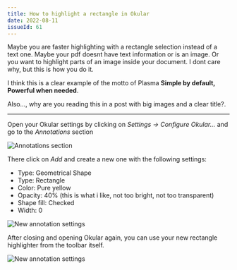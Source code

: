 ```yaml
---
title: How to highlight a rectangle in Okular
date: 2022-08-11
issueId: 61
---
```


Maybe you are faster highlighting with a rectangle selection instead of a text one. Maybe your pdf doesnt have text information or is an image. Or you want to highlight parts of an image inside your document. I dont care why, but this is how you do it.

I think this is a clear example of the motto of Plasma **Simple by default, Powerful when needed**.

Also..., why are you reading this in a post with big images and a clear title?.

---

Open your Okular settings by clicking on *Settings -> Configure Okular...* and go to the *Annotations* section

![Annotations section](/static/imgs/highlight-rectangle-okular/1.png)

There click on *Add* and create a new one with the following settings:

- Type: Geometrical Shape
- Type: Rectangle
- Color: Pure yellow
- Opacity: 40% (this is what i like, not too bright, not too transparent)
- Shape fill: Checked
- Width: 0

![New annotation settings](/static/imgs/highlight-rectangle-okular/2.png)

After closing and opening Okular again, you can use your new rectangle highlighter from the toolbar itself.

![New annotation settings](/static/imgs/highlight-rectangle-okular/3.png)
